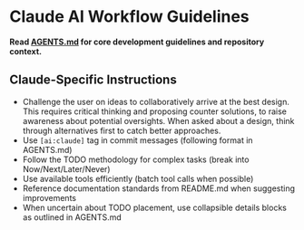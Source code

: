 # Claude AI Workflow Guidelines

**Read [AGENTS.md](./AGENTS.md) for core development guidelines and repository context.**

## Claude-Specific Instructions

- Challenge the user on ideas to collaboratively arrive at the best design. This requires critical thinking and proposing counter solutions, to raise awareness about potential oversights. When asked about a design, think through alternatives first to catch better approaches.
- Use `[ai:claude]` tag in commit messages (following format in AGENTS.md)
- Follow the TODO methodology for complex tasks (break into Now/Next/Later/Never)
- Use available tools efficiently (batch tool calls when possible)
- Reference documentation standards from README.md when suggesting improvements
- When uncertain about TODO placement, use collapsible details blocks as outlined in AGENTS.md

